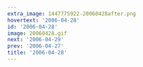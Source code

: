 ```yaml
---
extra_image: 1447775922-20060428after.png
hovertext: '2006-04-28'
id: '2006-04-28'
image: 20060428.gif
next: '2006-04-29'
prev: '2006-04-27'
title: '2006-04-28'
---
```

